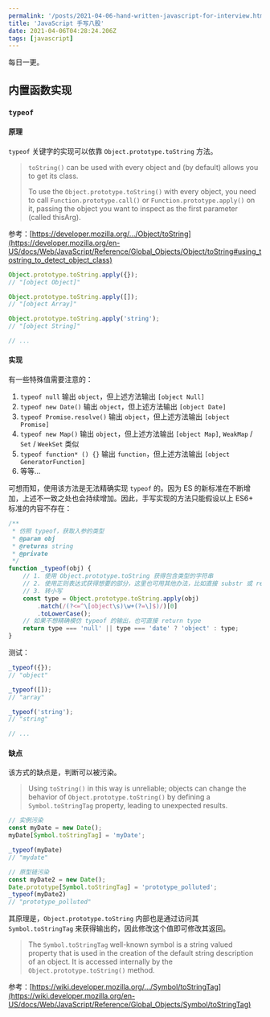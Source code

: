 ```yaml
---
permalink: '/posts/2021-04-06-hand-written-javascript-for-interview.html'
title: 'JavaScript 手写八股'
date: 2021-04-06T04:28:24.206Z
tags: [javascript]
---
```


<!-- 「」 -->

每日一更。

<!-- more -->

## 内置函数实现

### `typeof`


#### 原理

`typeof` 关键字的实现可以依靠 `Object.prototype.toString` 方法。

> `toString()` can be used with every object and (by default) allows you to get its class.
> 
> To use the `Object.prototype.toString()` with every object, you need to call `Function.prototype.call()` or `Function.prototype.apply()` on it, passing the object you want to inspect as the first parameter (called thisArg).

参考：[https://developer.mozilla.org/.../Object/toString](https://developer.mozilla.org/en-US/docs/Web/JavaScript/Reference/Global_Objects/Object/toString#using_tostring_to_detect_object_class)

```javascript
Object.prototype.toString.apply({});
// "[object Object]"

Object.prototype.toString.apply([]);
// "[object Array]"

Object.prototype.toString.apply('string');
// "[object String]"

// ...
```

#### 实现

有一些特殊值需要注意的：

1. `typeof null` 输出 `object`，但上述方法输出 `[object Null]`
2. `typeof new Date()` 输出 `object`，但上述方法输出 `[object Date]`
3. `typeof Promise.resolve()` 输出 `object`，但上述方法输出 `[object Promise]`
4. `typeof new Map()` 输出 `object`，但上述方法输出 `[object Map]`, `WeakMap` / `Set` / `WeekSet` 类似
5. `typeof function* () {}` 输出 `function`，但上述方法输出 `[object GeneratorFunction]`
6. 等等...

可想而知，使用该方法是无法精确实现 `typeof` 的。因为 ES 的新标准在不断增加，上述不一致之处也会持续增加。因此，手写实现的方法只能假设以上 ES6+ 标准的内容不存在：

```javascript
/**
 * 仿照 typeof，获取入参的类型
 * @param obj
 * @returns string
 * @private
 */
function _typeof(obj) {
    // 1. 使用 Object.prototype.toString 获得包含类型的字符串
    // 2. 使用正则表达式获得想要的部分，这里也可用其他办法，比如直接 substr 或 replace
    // 3. 转小写
    const type = Object.prototype.toString.apply(obj)
        .match(/(?<=^\[object\s)\w+(?=\]$)/)[0]
        .toLowerCase();
    // 如果不想精确模仿 typeof 的输出，也可直接 return type
    return type === 'null' || type === 'date' ? 'object' : type;
}
```

测试：

```javascript
_typeof({});
// "object"

_typeof([]);
// "array"

_typeof('string');
// "string"

// ...
```

#### 缺点

该方式的缺点是，判断可以被污染。

> Using `toString()` in this way is unreliable; objects can change the behavior of `Object.prototype.toString()` by defining a `Symbol.toStringTag` property, leading to unexpected results.

```javascript
// 实例污染
const myDate = new Date();
myDate[Symbol.toStringTag] = 'myDate';

_typeof(myDate)
// "mydate"

// 原型链污染
const myDate2 = new Date();
Date.prototype[Symbol.toStringTag] = 'prototype_polluted';
_typeof(myDate2)
// "prototype_polluted"
```

其原理是，`Object.prototype.toString` 内部也是通过访问其 `Symbol.toStringTag` 来获得输出的，因此修改这个值即可修改其返回。

> The `Symbol.toStringTag` well-known symbol is a string valued property that is used in the creation of the default string description of an object. It is accessed internally by the `Object.prototype.toString()` method.

参考：[https://wiki.developer.mozilla.org/.../Symbol/toStringTag](https://wiki.developer.mozilla.org/en-US/docs/Web/JavaScript/Reference/Global_Objects/Symbol/toStringTag)